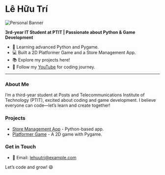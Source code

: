 # Lê Hữu Trí

![Personal Banner](https://res.cloudinary.com/dpbfb6hai/image/upload/v1749993556/Passionate_about_Python_Game_Development_aqpwun.png)

**3rd-year IT Student at PTIT | Passionate about Python & Game Development**

- 🌱 Learning advanced Python and Pygame.
- 💻 Built a 2D Platformer Game and a Store Management App.
- 📚 Explore my projects here!
- 🎥 Follow my [YouTube](https://www.youtube.com/@moshiiiiiii4407) for coding journey.

---

### About Me
I’m a third-year student at Posts and Telecommunications Institute of Technology (PTIT), excited about coding and game development. I believe everyone can code—let’s learn and create together!

### Projects
- [Store Management App](https://github.com/Ryhtruly/Stationery-Officehub.git) - Python-based app.
- [Platformer Game](https://github.com/Ryhtruly/Demo.git) - A 2D game with Pygame.

### Get in Touch
- 📧 Email: lehuutri@example.com

Let’s code and grow! 😄

